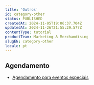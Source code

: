 ```yaml
---
title: 'Outros'
id: category-other
status: PUBLISHED
createdAt: 2024-11-05T19:06:37.704Z
updatedAt: 2024-11-26T21:55:29.577Z
contentType: tutorial
productTeam: Marketing & Merchandising
slugEN: category-other
locale: pt
---
```


## Agendamento

- [Agendamento para eventos especiais](https://help.vtex.com/pt/docs/tutorials/agendamento-para-eventos-especiais)

